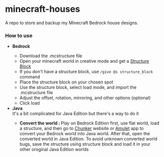 # minecraft-houses
A repo to store and backup my Minecraft Bedrock house designs.

### How to use
<ul>
  <li><b>Bedrock</b></li>
    <ul>
      <li>Download the .mcstructure file</li>
      <li>Open your minecraft world in creative mode and get a <a href="https://minecraft.fandom.com/wiki/Structure_Block" target="_blank">Structure Block</a></li>
      <li>If you don't have a structure block, use <code>/give @s structure_block</code> command</li>
      <li>Place the structure block on your chosen spot</li>
      <li>Use the structure block, select load mode, and import the .mcstructure file</li>
      <li>Adjust the offset, rotation, mirroring, and other options (optional)</li>
      <li>Click load</li>
    </ul>
  <li><b>Java</b></li>
    It's a bit complicated for Java Edition but there's a way to do it
    <ul>
      <li><b>Convert the world : </b>Play on Bedrock Edition first, use flat world, load a structure, and then go to <a href="https://chunker.app/" target="_blank">Chunker</a> website or <a href="https://www.amuletmc.com/" target="_blank">Amulet</a> app to convert your Bedrock world into Java world. After that, open the converted world in Java Edition. To avoid unknown converted world bugs, save the structure using structure block and load it in your other oroginal Java Edition worlds</li>
    </ul>
</ul>
